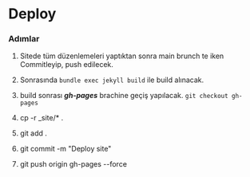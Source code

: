 # Deploy
### Adımlar
1. Sitede tüm düzenlemeleri yaptıktan sonra main brunch te iken Commitleyip, push edilecek.
2. Sonrasında `bundle exec jekyll build` ile build alınacak.
3. build sonrası ***gh-pages*** brachine geçiş yapılacak. `git checkout gh-pages`


4. cp -r _site/* .
5. git add .
6. git commit -m "Deploy site"
7. git push origin gh-pages --force

[^1]: Requires Bundler. Install with `gem install bundler`.